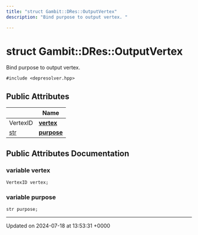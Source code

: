 ```yaml
---
title: "struct Gambit::DRes::OutputVertex"
description: "Bind purpose to output vertex. "

---
```


# struct Gambit::DRes::OutputVertex



Bind purpose to output vertex. 


`#include <depresolver.hpp>`

## Public Attributes

|                | Name           |
| -------------- | -------------- |
| VertexID | **[vertex](/documentation/code/classes/structgambit_1_1dres_1_1outputvertex/#variable-vertex)**  |
| [str](/documentation/code/namespaces/namespacegambit/#typedef-str) | **[purpose](/documentation/code/classes/structgambit_1_1dres_1_1outputvertex/#variable-purpose)**  |

## Public Attributes Documentation

### variable vertex

```
VertexID vertex;
```


### variable purpose

```
str purpose;
```


-------------------------------

Updated on 2024-07-18 at 13:53:31 +0000
